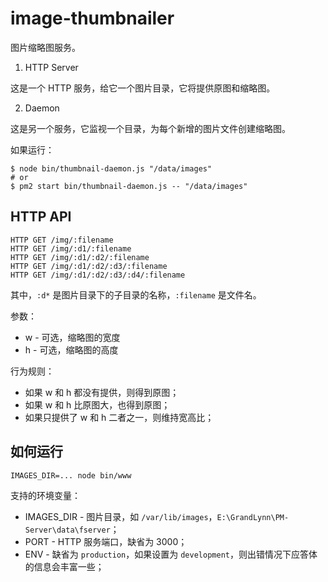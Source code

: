 # image-thumbnailer

图片缩略图服务。

1. HTTP Server

这是一个 HTTP 服务，给它一个图片目录，它将提供原图和缩略图。

2. Daemon

这是另一个服务，它监视一个目录，为每个新增的图片文件创建缩略图。

如果运行：
```
$ node bin/thumbnail-daemon.js "/data/images"
# or
$ pm2 start bin/thumbnail-daemon.js -- "/data/images"
```

## HTTP API

```
HTTP GET /img/:filename
HTTP GET /img/:d1/:filename
HTTP GET /img/:d1/:d2/:filename
HTTP GET /img/:d1/:d2/:d3/:filename
HTTP GET /img/:d1/:d2/:d3/:d4/:filename
```
其中，`:d*` 是图片目录下的子目录的名称，`:filename` 是文件名。

参数：

- w - 可选，缩略图的宽度
- h - 可选，缩略图的高度

行为规则：

- 如果 w 和 h 都没有提供，则得到原图；
- 如果 w 和 h 比原图大，也得到原图；
- 如果只提供了 w 和 h 二者之一，则维持宽高比；

## 如何运行

```
IMAGES_DIR=... node bin/www
```

支持的环境变量：

- IMAGES\_DIR - 图片目录，如 `/var/lib/images`，`E:\GrandLynn\PM-Server\data\fserver`；
- PORT - HTTP 服务端口，缺省为 3000；
- ENV - 缺省为 `production`，如果设置为 `development`，则出错情况下应答体的信息会丰富一些；

